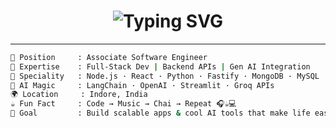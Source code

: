<h1 align="center">
  <img src="https://readme-typing-svg.herokuapp.com?font=Fira+Code&size=26&pause=1000&center=true&vCenter=true&width=435&lines=Hi+I'm+Md+Rashid+%F0%9F%91%8B;Full+Stack+Developer+%7C+Gen+AI+Enthusiast;Node.js+%7C+React+%7C+Python;Let's+build+cool+stuff+%F0%9F%9A%80" alt="Typing SVG" />
</h1>


---

```bash
💼 Position     : Associate Software Engineer  
🧠 Expertise    : Full-Stack Dev | Backend APIs | Gen AI Integration  
🧪 Speciality   : Node.js · React · Python · Fastify · MongoDB · MySQL  
🧬 AI Magic     : LangChain · OpenAI · Streamlit · Groq APIs  
🌍 Location     : Indore, India  
☕ Fun Fact     : Code → Music → Chai → Repeat 🎧☕💻  
🎯 Goal         : Build scalable apps & cool AI tools that make life easier 🚀
